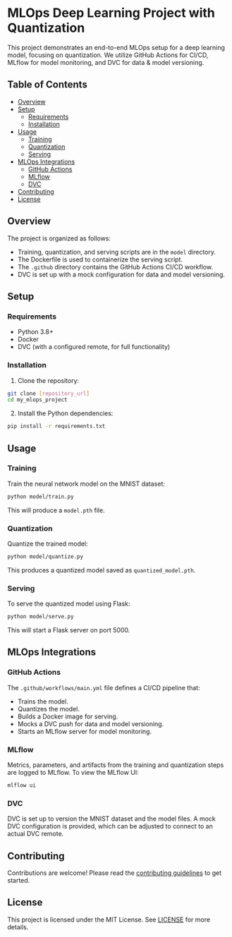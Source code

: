 # MLOps Deep Learning Project with Quantization

This project demonstrates an end-to-end MLOps setup for a deep learning model, focusing on quantization. We utilize GitHub Actions for CI/CD, MLflow for model monitoring, and DVC for data & model versioning.

## Table of Contents

- [Overview](#overview)
- [Setup](#setup)
  - [Requirements](#requirements)
  - [Installation](#installation)
- [Usage](#usage)
  - [Training](#training)
  - [Quantization](#quantization)
  - [Serving](#serving)
- [MLOps Integrations](#mlops-integrations)
  - [GitHub Actions](#github-actions)
  - [MLflow](#mlflow)
  - [DVC](#dvc)
- [Contributing](#contributing)
- [License](#license)

## Overview

The project is organized as follows:

- Training, quantization, and serving scripts are in the `model` directory.
- The Dockerfile is used to containerize the serving script.
- The `.github` directory contains the GitHub Actions CI/CD workflow.
- DVC is set up with a mock configuration for data and model versioning.

## Setup

### Requirements

- Python 3.8+
- Docker
- DVC (with a configured remote, for full functionality)

### Installation

1. Clone the repository:
```bash
git clone [repository_url]
cd my_mlops_project
```

2. Install the Python dependencies:
```bash
pip install -r requirements.txt
```

## Usage

### Training

Train the neural network model on the MNIST dataset:

```bash
python model/train.py
```

This will produce a `model.pth` file.

### Quantization

Quantize the trained model:

```bash
python model/quantize.py
```

This produces a quantized model saved as `quantized_model.pth`.

### Serving

To serve the quantized model using Flask:

```bash
python model/serve.py
```

This will start a Flask server on port 5000.

## MLOps Integrations

### GitHub Actions

The `.github/workflows/main.yml` file defines a CI/CD pipeline that:

- Trains the model.
- Quantizes the model.
- Builds a Docker image for serving.
- Mocks a DVC push for data and model versioning.
- Starts an MLflow server for model monitoring.

### MLflow

Metrics, parameters, and artifacts from the training and quantization steps are logged to MLflow. To view the MLflow UI:

```bash
mlflow ui
```

### DVC

DVC is set up to version the MNIST dataset and the model files. A mock DVC configuration is provided, which can be adjusted to connect to an actual DVC remote.

## Contributing

Contributions are welcome! Please read the [contributing guidelines](CONTRIBUTING.md) to get started.

## License

This project is licensed under the MIT License. See [LICENSE](LICENSE) for more details.
